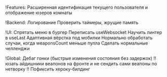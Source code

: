 !Features:
Расширенная идентификация текущего пользователя и отображение юзеров комнаты

!Backend:
Логирование
Проверить таймеры, жрущие память

!UI:
Спрятать меню в бургер
Переписать useWebsocket
Научить линтер в useLast
Адаптивная вёрстка под мобилки
Нормально обработать случаи, когда weaponsCount меньше пулла
Сделать нормальные челленджи

!Global:
Дебаг гонки (быстрые изменения состояния без задержок)
!! юзать айдишники веапонов на фронте и не сендить сами веапоны по нетворку !!
Пофиксить хероку-билдинг
